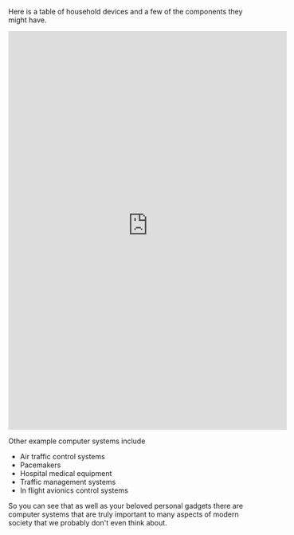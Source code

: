 Here is a table of household devices and a few of the components they might have.
<iframe src="https://imitate-critic.preview-test1.codiodev.com/.guides/hack.html" width="559px" height="800px" style="border:none"></iframe>

Other example computer systems include

- Air traffic control systems
- Pacemakers
- Hospital medical equipment
- Traffic management systems
- In flight avionics control systems

So you can see that as well as your beloved personal gadgets there are computer systems that are truly important to many aspects of modern society that we probably don't even think about.
